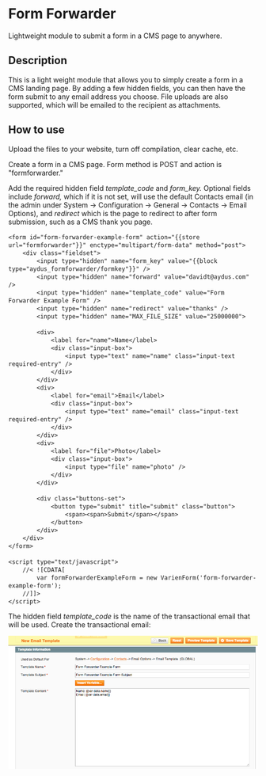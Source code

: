 Form Forwarder
==============

Lightweight module to submit a form in a CMS page to anywhere.

Description
-----------
This is a light weight module that allows you to simply create a form in a CMS landing page. 
By adding a few hidden fields, you can then have the form submit to any email address you choose. 
File uploads are also supported, which will be emailed to the recipient as attachments.

How to use
----------

Upload the files to your website, turn off compilation, clear cache, etc. 

Create a form in a CMS page. Form method is POST and action is "formforwarder." 

Add the required hidden field *template_code* and *form_key.* Optional fields 
include *forward,* which if it is not set, will use the default Contacts email 
(in the admin under System -> Configuration -> General -> Contacts -> Email 
Options), and *redirect* which is the page to redirect to after form submission, 
such as a CMS thank you page.

```
<form id="form-forwarder-example-form" action="{{store url="formforwarder"}}" enctype="multipart/form-data" method="post">
	<div class="fieldset">
		<input type="hidden" name="form_key" value="{{block type="aydus_formforwarder/formkey"}}" />
		<input type="hidden" name="forward" value="davidt@aydus.com" /> 
		<input type="hidden" name="template_code" value="Form Forwarder Example Form" /> 
		<input type="hidden" name="redirect" value="thanks" /> 
		<input type="hidden" name="MAX_FILE_SIZE" value="25000000">

		<div>
			<label for="name">Name</label>
			<div class="input-box">
				<input type="text" name="name" class="input-text required-entry" />
			</div>
		</div>
		<div>
			<label for="email">Email</label>
			<div class="input-box">
				<input type="text" name="email" class="input-text required-entry" />
			</div>
		</div>
		<div>
			<label for="file">Photo</label>
			<div class="input-box">
				<input type="file" name="photo" />
			</div>
		</div>

		<div class="buttons-set">
			<button type="submit" title="submit" class="button">
				<span><span>Submit</span></span>
			</button>
		</div>
	</div>
</form>

<script type="text/javascript">
    //< ![CDATA[
        var formForwarderExampleForm = new VarienForm('form-forwarder-example-form');
    //]]>
</script>
```

The hidden field *template_code* is the name of the transactional email that will be used. Create the transactional email:

<img src="md/email.png" />


